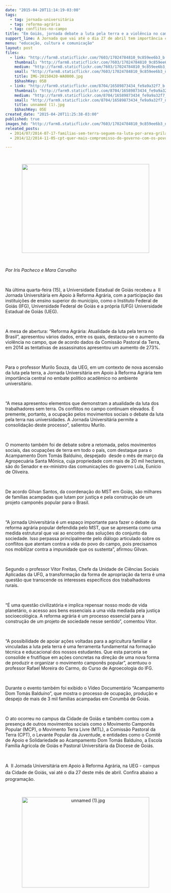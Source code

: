 ```yaml
---
date: "2015-04-20T11:14:19-03:00"
tags:
  - tag: jornada-universitária
  - tag: reforma-agrária
  - tag: conflitos-no-campo
title: "Em Goiás, jornada debate a luta pela terra e a violência no campo brasileiro"
support_line: A Jornada que vai até o dia 27 de abril tem importância central no embate político acadêmico no ambiente universitário.
menu: "educação, cultura e comunicação"
layout: post
files:
  - link: "http://farm8.staticflickr.com/7603/17024784810_9c859ee6b3_b.jpg"
    thumbnail: "http://farm8.staticflickr.com/7603/17024784810_9c859ee6b3_t.jpg"
    medium: "http://farm8.staticflickr.com/7603/17024784810_9c859ee6b3_z.jpg"
    small: "http://farm8.staticflickr.com/7603/17024784810_9c859ee6b3_n.jpg"
    title: IMG-20150420-WA0000.jpg
    $$hashKey: 05B
  - link: "http://farm9.staticflickr.com/8704/16589873434_fe9a9a32f7_b.jpg"
    thumbnail: "http://farm9.staticflickr.com/8704/16589873434_fe9a9a32f7_t.jpg"
    medium: "http://farm9.staticflickr.com/8704/16589873434_fe9a9a32f7_z.jpg"
    small: "http://farm9.staticflickr.com/8704/16589873434_fe9a9a32f7_n.jpg"
    title: unnamed (1).jpg
    $$hashKey: 05E
created_date: "2015-04-20T11:25:38-03:00"
published: true
images_hd: "http://farm8.staticflickr.com/7603/17024784810_9c859ee6b3_n.jpg"
releated_posts:
  - 2014/07/2014-07-17-familias-sem-terra-seguem-na-luta-por-area-grilada-em-abelardo-luz.md
  - 2014/12/2014-11-05-cpt-quer-mais-compromisso-do-governo-com-os-povos-que-lutam-pela-terra.md

---
```

<p>&nbsp;</p>

<p style="text-align:center"><img alt="" height="279" src="http://farm8.staticflickr.com/7603/17024784810_9c859ee6b3_n.jpg" width="400" /></p>

<p>&nbsp;</p>

<p><em>Por Iris Pacheco e Mara Carvalho</em></p>

<p>&nbsp;</p>

<p>Na &uacute;ltima quarta-feira (15), a Universidade Estadual de Goi&aacute;s recebeu a &nbsp;II Jornada Universit&aacute;ria em Apoio &agrave; Reforma Agr&aacute;ria, com a participa&ccedil;&atilde;o das institui&ccedil;&otilde;es de ensino superior do munic&iacute;pio, como o Instituto Federal de Goi&aacute;s (IFG), Universidade Federal de Goi&aacute;s e a pr&oacute;pria (UFG) Universidade Estadual de Goi&aacute;s (UEG).</p>

<p>&nbsp;</p>

<p>A mesa de abertura: &ldquo;Reforma Agr&aacute;ria: Atualidade da luta pela terra no Brasil&rdquo;, apresentou v&aacute;rios dados, entre os quais, destacou-se o aumento da viol&ecirc;ncia no campo, que de acordo dados da Comiss&atilde;o Pastoral da Terra, em 2014 as tentativas de assassinatos apresentou um aumento de 273%.&nbsp;</p>

<p>&nbsp;</p>

<p>Para o professor Murilo Souza, da UEG, em um contexto de nova ascens&atilde;o da luta pela terra, a Jornada Universit&aacute;ria em Apoio &agrave; Reforma Agr&aacute;ria tem import&acirc;ncia central no embate pol&iacute;tico acad&ecirc;mico no ambiente universit&aacute;rio.</p>

<p>&nbsp;</p>

<p>&ldquo;A mesa apresentou elementos que demonstram a atualidade da luta dos trabalhadores sem terra. Os conflitos no campo continuam elevados. &Eacute; premente, portanto, a ocupa&ccedil;&atilde;o pelos movimentos sociais o debate da luta pela terra nas universidades. A Jornada Universit&aacute;ria permite a consolida&ccedil;&atilde;o deste processo&rdquo;, salientou Murilo.</p>

<p>&nbsp;</p>

<p>O momento tamb&eacute;m foi de debate sobre a retomada, pelos movimentos sociais, das ocupa&ccedil;&otilde;es de terra em todo o pa&iacute;s, com destaque para o Acampamento Dom Tom&aacute;s Baldu&iacute;no, despejado &nbsp;desde o m&ecirc;s de mar&ccedil;o da Agropecu&aacute;ria Santa M&ocirc;nica, cuja propriedade com mais de 20 mil hectares, s&atilde;o do Senador e ex-ministro das comunica&ccedil;&otilde;es do governo Lula, Eun&iacute;cio de Oliveira.&nbsp;</p>

<p>&nbsp;</p>

<p>De acordo Gilvan Santos, da coordena&ccedil;&atilde;o do MST em Goi&aacute;s, s&atilde;o milhares de fam&iacute;lias acampadas que lutam por justi&ccedil;a e pela constru&ccedil;&atilde;o de um projeto campon&ecirc;s popular para o Brasil.</p>

<p>&nbsp;</p>

<p>&ldquo;A jornada Universit&aacute;ria &eacute; um espa&ccedil;o importante para fazer o debate da reforma agr&aacute;ria popular defendida pelo MST, que se apresenta como uma medida estrutural que vai ao encontro das solu&ccedil;&otilde;es do conjunto da sociedade. Isso perpassa principalmente pelo di&aacute;logo articulado sobre os conflitos que atentam contra a vida do povo do campo, pois precisamos nos mobilizar contra a impunidade que os sustenta&rdquo;, afirmou Gilvan.&nbsp;</p>

<p>&nbsp;</p>

<p>Segundo o professor Vitor Freitas, Chefe da Unidade de Ci&ecirc;ncias Sociais Aplicadas da UFG, a transforma&ccedil;&atilde;o da forma de apropria&ccedil;&atilde;o da terra &eacute; uma quest&atilde;o que transcende os interesses espec&iacute;ficos dos trabalhadores rurais.&nbsp;</p>

<p>&nbsp;</p>

<p>&ldquo;&Eacute; uma quest&atilde;o civilizat&oacute;ria e implica repensar nosso modo de vida planet&aacute;rio, o acesso aos bens essenciais a uma vida mediada pela justi&ccedil;a socioecol&oacute;gica. A reforma agr&aacute;ria &eacute; um processo essencial para a constru&ccedil;&atilde;o de um projeto de sociedade nesse sentido&rdquo;, comentou Vitor.</p>

<p>&nbsp;</p>

<p>&ldquo;A possibilidade de apoiar a&ccedil;&otilde;es voltadas para a agricultura familiar e vinculadas a luta pela terra &eacute; uma ferramenta fundamental na forma&ccedil;&atilde;o t&eacute;cnica e educacional dos nossos estudantes. Que esta parceria se consolide e frutifique em a&ccedil;&otilde;es concretas na dire&ccedil;&atilde;o de uma nova forma de produzir e organizar o movimento campon&ecirc;s popular&rdquo;, acentuou o professor Rafael Moreira do Carmo, do Curso de Agroecologia do IFG.</p>

<p>&nbsp;</p>

<p>Durante o evento tamb&eacute;m foi exibido o V&iacute;deo Document&aacute;rio &ldquo;Acampamento Dom Tom&aacute;s Baldu&iacute;no&rdquo;, que mostra o processo de ocupa&ccedil;&atilde;o, produ&ccedil;&atilde;o e despejo de mais de 3 mil fam&iacute;lias acampadas em Corumb&aacute; de Goi&aacute;s.&nbsp;</p>

<p>&nbsp;</p>

<p>O ato ocorreu no campus da Cidade de Goi&aacute;s e tamb&eacute;m contou com a presen&ccedil;a de outros movimentos sociais como o Movimento Campon&ecirc;s Popular (MCP), o Movimento Terra Livre (MTL), a Comiss&atilde;o Pastoral da Terra (CPT), o Levante Popular da Juventude, e entidades como o Comit&ecirc; de Apoio e Solidariedade ao Acampamento Dom Tom&aacute;s Baldu&iacute;no, a Escola Fam&iacute;lia Agr&iacute;cola de Goi&aacute;s e Pastoral Universit&aacute;ria da Diocese de Goi&aacute;s.&nbsp;</p>

<p>&nbsp;</p>

<p><span style="line-height: 20.7999992370605px;">A &nbsp;II Jornada Universit&aacute;ria em Apoio &agrave; Reforma Agr&aacute;ria,&nbsp;na UEG -&nbsp;campus da Cidade de Goi&aacute;s, vai at&eacute; o dia 27 deste m&ecirc;s de abril. Confira abaixo a programa&ccedil;&atilde;o.&nbsp;</span></p>

<p>&nbsp;</p>

<p style="text-align:center"><img alt="unnamed (1).jpg" height="284" ng-click="$parent._index = $index;" src="http://farm9.staticflickr.com/8704/16589873434_fe9a9a32f7_t.jpg" title="unnamed (1).jpg" width="400" /></p>

<p>&nbsp;</p>
